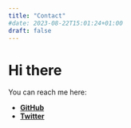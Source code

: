 ```yaml
---
title: "Contact"
#date: 2023-08-22T15:01:24+01:00
draft: false
---
```


# Hi there


You can reach me here:
- [**GitHub**](https://github.com/JammyJ1mJ1m)
- [**Twitter**](https://github.com/tonsky/FiraCode) 
